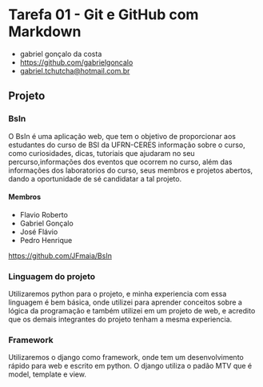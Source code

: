# Tarefa 01 - Git e GitHub com Markdown

- gabriel gonçalo da costa
- https://github.com/gabrielgoncalo
- gabriel.tchutcha@hotmail.com.br

## Projeto

### BsIn
 O BsIn é uma aplicação web, que tem o objetivo de proporcionar aos estudantes do curso de BSI da UFRN-CERES informação sobre o curso, como curiosidades, dicas, tutoriais que ajudaram no seu percurso,informações dos eventos que ocorrem no curso, além das informações dos laboratorios do curso, seus membros e projetos abertos, dando a oportunidade de sé candidatar a tal projeto.

 #### Membros
 - Flavio Roberto
 - Gabriel Gonçalo	
 - José Flávio
 - Pedro Henrique

 https://github.com/JFmaia/BsIn

 ### Linguagem do projeto
 Utilizaremos python para o projeto, e minha experiencia com essa linguagem é bem básica, onde utilizei para aprender conceitos sobre a lógica da programação e também utilizei em um projeto de web, e acredito que os demais integrantes do projeto tenham a mesma experiencia.


### Framework
 Utilizaremos o django como framework, onde tem um desenvolvimento rápido para web e escrito em python. O django utiliza o padão MTV que é model, template e view.




